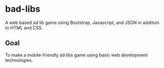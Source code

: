 # bad-libs
A web based ad lib game using Bootstrap, Javascript, and JSON in addition to HTML and CSS.

## Goal
To make a mobile-friendly ad libs game using basic web development technologies. 
